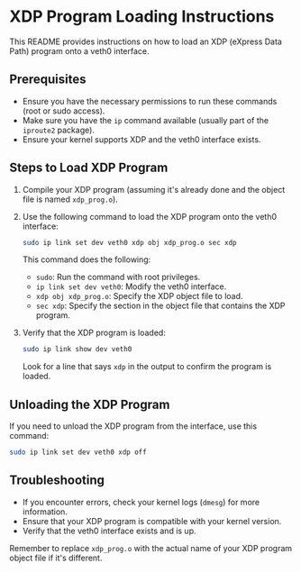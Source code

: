 # XDP Program Loading Instructions

This README provides instructions on how to load an XDP (eXpress Data Path) program onto a veth0 interface.

## Prerequisites

- Ensure you have the necessary permissions to run these commands (root or sudo access).
- Make sure you have the `ip` command available (usually part of the `iproute2` package).
- Ensure your kernel supports XDP and the veth0 interface exists.

## Steps to Load XDP Program

1. Compile your XDP program (assuming it's already done and the object file is named `xdp_prog.o`).

2. Use the following command to load the XDP program onto the veth0 interface:

   ```bash
   sudo ip link set dev veth0 xdp obj xdp_prog.o sec xdp
   ```

   This command does the following:
   - `sudo`: Run the command with root privileges.
   - `ip link set dev veth0`: Modify the veth0 interface.
   - `xdp obj xdp_prog.o`: Specify the XDP object file to load.
   - `sec xdp`: Specify the section in the object file that contains the XDP program.

3. Verify that the XDP program is loaded:

   ```bash
   sudo ip link show dev veth0
   ```

   Look for a line that says `xdp` in the output to confirm the program is loaded.

## Unloading the XDP Program

If you need to unload the XDP program from the interface, use this command:

```bash
sudo ip link set dev veth0 xdp off
```

## Troubleshooting

- If you encounter errors, check your kernel logs (`dmesg`) for more information.
- Ensure that your XDP program is compatible with your kernel version.
- Verify that the veth0 interface exists and is up.

Remember to replace `xdp_prog.o` with the actual name of your XDP program object file if it's different.
